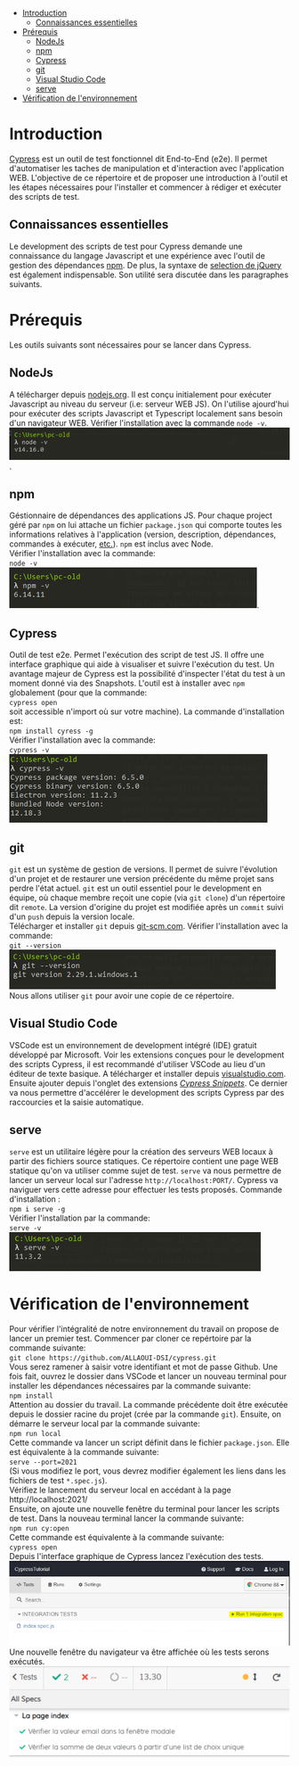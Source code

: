- [Introduction](#introduction)
  - [Connaissances essentielles](#connaissances-essentielles)
- [Prérequis](#prérequis)
  - [NodeJs](#nodejs)
  - [npm](#npm)
  - [Cypress](#cypress)
  - [git](#git)
  - [Visual Studio Code](#visual-studio-code)
  - [serve](#serve)
- [Vérification de l'environnement](#vérification-de-lenvironnement)

# Introduction 
[Cypress](http://cypress.io) est un outil de test fonctionnel dit End-to-End (e2e). Il permet d'automatiser les taches de manipulation et d'interaction avec l'application WEB. L'objective de ce répertoire et de proposer une introduction à l'outil et les étapes nécessaires pour l'installer et commencer à rédiger et exécuter des scripts de test. 
## Connaissances essentielles
Le development des scripts de test pour Cypress demande une connaissance du langage Javascript et une expérience avec l'outil de gestion des dépendances [npm](https://www.npmjs.com/get-npm). De plus, la syntaxe de [selection de jQuery](https://api.jquery.com/category/selectors/) est également indispensable. Son utilité sera discutée dans les paragraphes suivants.

# Prérequis
Les outils suivants sont nécessaires pour se lancer dans Cypress.
## NodeJs
A télécharger depuis [nodejs.org](https://nodejs.org/en/download/). Il est conçu initialement pour exécuter Javascript au niveau du serveur (i.e: serveur WEB JS). On l'utilise ajourd'hui pour exécuter des scripts Javascript et Typescript localement sans besoin d'un navigateur WEB. Vérifier l'installation avec la commande `node -v`.
![version node](media/node_version.png).

## npm
Géstionnaire de dépendances des applications JS. Pour chaque project géré par `npm` on lui attache un fichier `package.json` qui comporte toutes les informations relatives à l'application (version, description, dépendances, commandes à exécuter, [etc.](https://docs.npmjs.com/cli/v7/configuring-npm/package-json)). `npm` est inclus avec Node.  
Vérifier l'installation avec la commande:\
 `node -v`\
![version npm](media/npm_version.png). 

## Cypress
Outil de test e2e. Permet l'exécution des script de test JS. Il offre une interface graphique qui aide à visualiser et suivre l'exécution du test. Un avantage majeur de Cypress est la possibilité d'inspecter l'état du test à un moment donné via des Snapshots. L'outil est à installer avec `npm` globalement (pour que la commande:\
 `cypress open`\
 soit accessible n'import où sur votre machine). La commande d'installation est:\
`npm install cyress -g`\
Vérifier l'installation avec la commande:\
 `cypress -v`\
![version cypress](media/cypress_version.png)
## git
`git` est un système de gestion de versions. Il permet de suivre l'évolution d'un projet et de restaurer une version précédente du même projet sans perdre l'état actuel. `git` est un outil essentiel pour le development en équipe, où chaque membre reçoit  une copie (via `git clone`) d'un répertoire dit `remote`. La version d'origine du projet est modifiée après un `commit` suivi d'un `push` depuis la version locale.  
Télécharger et installer `git` depuis [git-scm.com](https://git-scm.com/download). Vérifier l'installation avec la commande:\
`git --version`\
![version git](media/git_version.png)\
Nous allons utiliser `git` pour avoir une copie de ce répertoire.
## Visual Studio Code
VSCode est un environnement de development intégré (IDE) gratuit développé par Microsoft. Voir les extensions conçues pour le development des scripts Cypress, il est recommandé  d'utiliser VSCode au lieu d'un éditeur de texte basique. A télécharger et installer depuis [visualstudio.com](https://code.visualstudio.com/download). Ensuite ajouter depuis l'onglet des extensions [*Cypress Snippets*](https://marketplace.visualstudio.com/items?itemName=andrew-codes.cypress-snippets). Ce dernier va nous permettre d'accélérer le development des scripts Cypress par des raccourcies et la saisie automatique.

## serve
`serve` est un utilitaire légère pour la création des serveurs WEB locaux à partir des fichiers source statiques. Ce répertoire contient une page WEB statique  qu'on va utiliser comme sujet de test. `serve` va nous permettre de lancer un serveur local sur l'adresse `http://localhost:PORT/`. Cypress va naviguer vers cette adresse pour effectuer les tests proposés. Commande d'installation :\
`npm i serve -g`\
Vérifier l'installation par la commande:\
`serve -v`\
![version serve](media/serve_version.png)

# Vérification de l'environnement
Pour vérifier l'intégralité de notre environnement du travail on propose de lancer un premier test. Commencer par cloner ce repértoire par la commande suivante:\
`git clone https://github.com/ALLAOUI-DSI/cypress.git` \
Vous serez ramener à saisir votre identifiant et mot de passe Github. Une fois fait, ouvrez le dossier dans VSCode et lancer un nouveau terminal pour installer les dépendances nécessaires par la commande suivante:\
`npm install` \
Attention au dossier du travail. La commande précédente doit être exécutée depuis le dossier racine du projet (crée par la commande `git`). Ensuite, on démarre le serveur local par la commande suivante:\
`npm run local`\
Cette commande va lancer un script définit dans le fichier `package.json`. Elle est équivalente à la commande suivante:\
`serve --port=2021`\
(Si vous modifiez le port, vous devrez modifier également les liens dans les fichiers de  test `*.spec.js`).\
Vérifiez le lancement du serveur local en accédant à la page http://localhost:2021/  
Ensuite, on ajoute une nouvelle fenêtre du terminal pour lancer les scripts de test. Dans la nouveau terminal lancer la commande suivante:\
`npm run cy:open` \
Cette commande est équivalente à la commande suivante:\
`cypress open` \
Depuis l'interface graphique de Cypress lancez l'exécution des tests.\
![interface graphique Cypress](media/cypress_window.png) \
Une nouvelle fenêtre du navigateur va être affichée où les tests serons exécutés.\
![résultats des tests Cypress](media/cypress_test_results.png)





